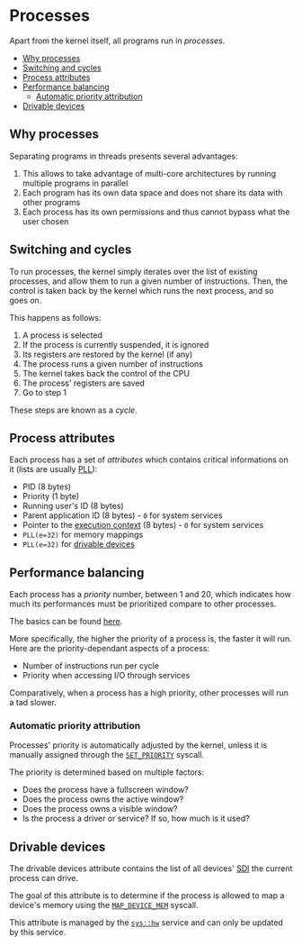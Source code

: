 # Processes

Apart from the kernel itself, all programs run in _processes_.

- [Why processes](#why-processes)
- [Switching and cycles](#switching-and-cycles)
- [Process attributes](#process-attributes)
- [Performance balancing](#performance-balancing)
  - [Automatic priority attribution](#automatic-priority-attribution)
- [Drivable devices](#drivable-devices)

## Why processes

Separating programs in threads presents several advantages:

1. This allows to take advantage of multi-core architectures by running multiple programs in parallel
2. Each program has its own data space and does not share its data with other programs
3. Each process has its own permissions and thus cannot bypass what the user chosen

## Switching and cycles

To run processes, the kernel simply iterates over the list of existing processes, and allow them to run a given number of instructions. Then, the control is taken back by the kernel which runs the next process, and so goes on.

This happens as follows:

1. A process is selected
2. If the process is currently suspended, it is ignored
3. Its registers are restored by the kernel (if any)
4. The process runs a given number of instructions
5. The kernel takes back the control of the CPU
6. The process' registers are saved
7. Go to step 1

These steps are known as a _cycle_.

## Process attributes

Each process has a set of _attributes_ which contains critical informations on it (lists are usually [PLL](data-structures.md#packed-linked-lists)):

- PID (8 bytes)
- Priority (1 byte)
- Running user's ID (8 bytes)
- Parent application ID (8 bytes) - `0` for system services
- Pointer to the [execution context](../applications/context.md) (8 bytes) - `0` for system services
- `PLL(e=32)` for memory mappings
- `PLL(e=32)` for [drivable devices](#drivable-devices)

## Performance balancing

Each process has a _priority_ number, between 1 and 20, which indicates how much its performances must be prioritized compare to other processes.

The basics can be found [here](../../features/balancer.md).

More specifically, the higher the priority of a process is, the faster it will run. Here are the priority-dependant aspects of a process:

- Number of instructions run per cycle
- Priority when accessing I/O through services

Comparatively, when a process has a high priority, other processes will run a tad slower.

### Automatic priority attribution

Processes' priority is automatically adjusted by the kernel, unless it is manually assigned through the [`SET_PRIORITY`](../syscalls.md#0xd1-set_priority) syscall.

The priority is determined based on multiple factors:

- Does the process have a fullscreen window?
- Does the process owns the active window?
- Does the process owns a visible window?
- Is the process a driver or service? If so, how much is it used?

## Drivable devices

The drivable devices attribute contains the list of all devices' [SDI](hardware.md#session-device-identifier) the current process can drive.

The goal of this attribute is to determine if the process is allowed to map a device's memory using the [`MAP_DEVICE_MEM`](../syscalls.md#0xd4-map_device_mem) syscall.

This attribute is managed by the [`sys::hw`](../services/hw.md) service and can only be updated by this service.